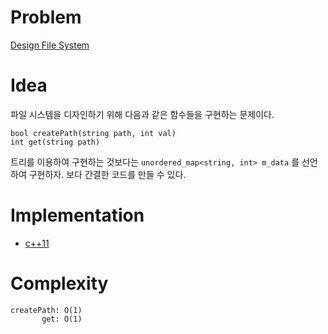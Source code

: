 # Problem

[Design File System](https://leetcode.com/problems/design-file-system/)

# Idea

파일 시스템을 디자인하기 위해 다음과 같은 함수들을 구현하는 문제이다.

```
bool createPath(string path, int val)
int get(string path)
```

트리를 이용하여 구현하는 것보다는 `unordered_map<string, int> m_data`
를 선언하여 구현하자. 보다 간결한 코드를 만들 수 있다.

# Implementation

* [c++11](a.cpp)

# Complexity

```
createPath: O(1)
       get: O(1)
```
